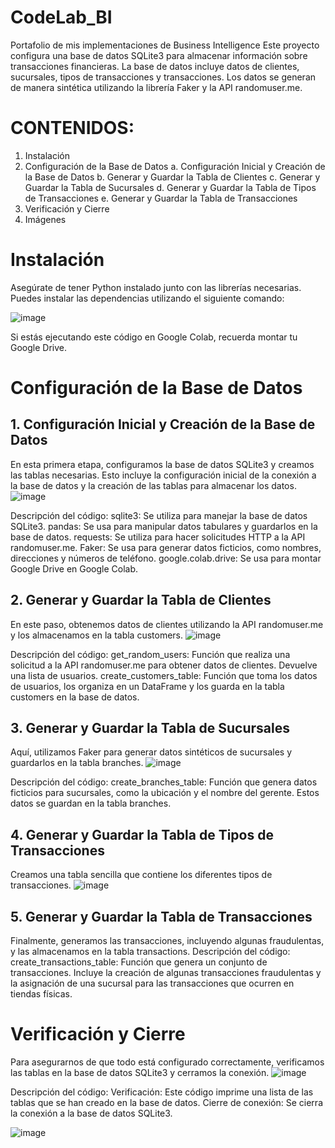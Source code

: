 # CodeLab_BI
Portafolio de mis implementaciones de Business Intelligence 
Este proyecto configura una base de datos SQLite3 para almacenar información sobre transacciones financieras. La base de datos incluye datos de clientes, sucursales, tipos de transacciones y transacciones. Los datos se generan de manera sintética utilizando la librería Faker y la API randomuser.me.

# CONTENIDOS:
1. Instalación
2. Configuración de la Base de Datos
a. Configuración Inicial y Creación de la Base de Datos
b. Generar y Guardar la Tabla de Clientes
c. Generar y Guardar la Tabla de Sucursales
d. Generar y Guardar la Tabla de Tipos de Transacciones
e. Generar y Guardar la Tabla de Transacciones
3. Verificación y Cierre
4. Imágenes

# Instalación
Asegúrate de tener Python instalado junto con las librerías necesarias. Puedes instalar las dependencias utilizando el siguiente comando:

![image](https://github.com/user-attachments/assets/1b91f086-44e4-48b0-801c-e4e9914f5333)

Si estás ejecutando este código en Google Colab, recuerda montar tu Google Drive.

# Configuración de la Base de Datos
## 1. Configuración Inicial y Creación de la Base de Datos
En esta primera etapa, configuramos la base de datos SQLite3 y creamos las tablas necesarias. Esto incluye la configuración inicial de la conexión a la base de datos y la creación de las tablas para almacenar los datos.
![image](https://github.com/user-attachments/assets/5a048109-f088-4fdf-8317-c4859e952de2)

Descripción del código:
sqlite3: Se utiliza para manejar la base de datos SQLite3.
pandas: Se usa para manipular datos tabulares y guardarlos en la base de datos.
requests: Se utiliza para hacer solicitudes HTTP a la API randomuser.me.
Faker: Se usa para generar datos ficticios, como nombres, direcciones y números de teléfono.
google.colab.drive: Se usa para montar Google Drive en Google Colab.

## 2. Generar y Guardar la Tabla de Clientes
En este paso, obtenemos datos de clientes utilizando la API randomuser.me y los almacenamos en la tabla customers.
![image](https://github.com/user-attachments/assets/4cf676ae-e48b-488f-a985-458d32b3a1d8)

Descripción del código:
get_random_users: Función que realiza una solicitud a la API randomuser.me para obtener datos de clientes. Devuelve una lista de usuarios.
create_customers_table: Función que toma los datos de usuarios, los organiza en un DataFrame y los guarda en la tabla customers en la base de datos.

## 3. Generar y Guardar la Tabla de Sucursales
Aquí, utilizamos Faker para generar datos sintéticos de sucursales y guardarlos en la tabla branches.
![image](https://github.com/user-attachments/assets/0b7607ba-8c3b-4584-bd4a-e62a6354035c)

Descripción del código:
create_branches_table: Función que genera datos ficticios para sucursales, como la ubicación y el nombre del gerente. Estos datos se guardan en la tabla branches.
## 4. Generar y Guardar la Tabla de Tipos de Transacciones
Creamos una tabla sencilla que contiene los diferentes tipos de transacciones.
![image](https://github.com/user-attachments/assets/90cc4c67-3f67-4130-9e9f-1840024f289a)

## 5. Generar y Guardar la Tabla de Transacciones
Finalmente, generamos las transacciones, incluyendo algunas fraudulentas, y las almacenamos en la tabla transactions.
Descripción del código:
create_transactions_table: Función que genera un conjunto de transacciones. Incluye la creación de algunas transacciones fraudulentas y la asignación de una sucursal para las transacciones que ocurren en tiendas físicas.

# Verificación y Cierre
Para asegurarnos de que todo está configurado correctamente, verificamos las tablas en la base de datos SQLite3 y cerramos la conexión.
![image](https://github.com/user-attachments/assets/a558a345-65ca-4d1e-9f26-9e8133a36c29)

Descripción del código:
Verificación: Este código imprime una lista de las tablas que se han creado en la base de datos.
Cierre de conexión: Se cierra la conexión a la base de datos SQLite3.

![image](https://github.com/user-attachments/assets/8eaf1eb7-f3d4-4c2b-a2ba-ef655913a14a)



